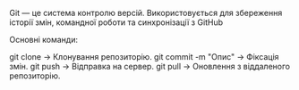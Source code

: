  Git — це система контролю версій. Використовується для збереження історії змін, командної роботи та синхронізації з GitHub

 Основні команди:

git clone → Клонування репозиторію.
git commit -m "Опис" → Фіксація змін.
git push → Відправка на сервер.
git pull → Оновлення з віддаленого репозиторію.